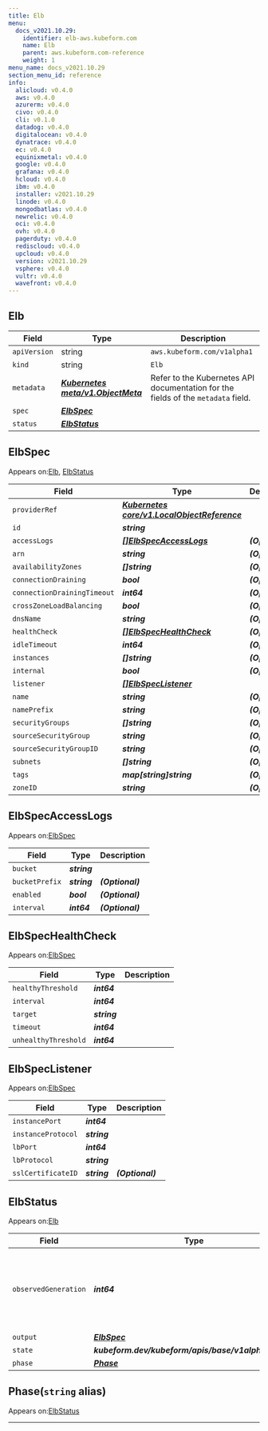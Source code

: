 ```yaml
---
title: Elb
menu:
  docs_v2021.10.29:
    identifier: elb-aws.kubeform.com
    name: Elb
    parent: aws.kubeform.com-reference
    weight: 1
menu_name: docs_v2021.10.29
section_menu_id: reference
info:
  alicloud: v0.4.0
  aws: v0.4.0
  azurerm: v0.4.0
  civo: v0.4.0
  cli: v0.1.0
  datadog: v0.4.0
  digitalocean: v0.4.0
  dynatrace: v0.4.0
  ec: v0.4.0
  equinixmetal: v0.4.0
  google: v0.4.0
  grafana: v0.4.0
  hcloud: v0.4.0
  ibm: v0.4.0
  installer: v2021.10.29
  linode: v0.4.0
  mongodbatlas: v0.4.0
  newrelic: v0.4.0
  oci: v0.4.0
  ovh: v0.4.0
  pagerduty: v0.4.0
  rediscloud: v0.4.0
  upcloud: v0.4.0
  version: v2021.10.29
  vsphere: v0.4.0
  vultr: v0.4.0
  wavefront: v0.4.0
---
```


## Elb
| Field | Type | Description |
| ------ | ----- | ----------- |
| `apiVersion` | string | `aws.kubeform.com/v1alpha1` |
|    `kind` | string | `Elb` |
| `metadata` | ***[Kubernetes meta/v1.ObjectMeta](https://v1-18.docs.kubernetes.io/docs/reference/generated/kubernetes-api/v1.18/#objectmeta-v1-meta)***|Refer to the Kubernetes API documentation for the fields of the `metadata` field.|
| `spec` | ***[ElbSpec](#elbspec)***||
| `status` | ***[ElbStatus](#elbstatus)***||
## ElbSpec

Appears on:[Elb](#elb), [ElbStatus](#elbstatus)

| Field | Type | Description |
| ------ | ----- | ----------- |
| `providerRef` | ***[Kubernetes core/v1.LocalObjectReference](https://v1-18.docs.kubernetes.io/docs/reference/generated/kubernetes-api/v1.18/#localobjectreference-v1-core)***||
| `id` | ***string***||
| `accessLogs` | ***[[]ElbSpecAccessLogs](#elbspecaccesslogs)***| ***(Optional)*** |
| `arn` | ***string***| ***(Optional)*** |
| `availabilityZones` | ***[]string***| ***(Optional)*** |
| `connectionDraining` | ***bool***| ***(Optional)*** |
| `connectionDrainingTimeout` | ***int64***| ***(Optional)*** |
| `crossZoneLoadBalancing` | ***bool***| ***(Optional)*** |
| `dnsName` | ***string***| ***(Optional)*** |
| `healthCheck` | ***[[]ElbSpecHealthCheck](#elbspechealthcheck)***| ***(Optional)*** |
| `idleTimeout` | ***int64***| ***(Optional)*** |
| `instances` | ***[]string***| ***(Optional)*** |
| `internal` | ***bool***| ***(Optional)*** |
| `listener` | ***[[]ElbSpecListener](#elbspeclistener)***||
| `name` | ***string***| ***(Optional)*** |
| `namePrefix` | ***string***| ***(Optional)*** |
| `securityGroups` | ***[]string***| ***(Optional)*** |
| `sourceSecurityGroup` | ***string***| ***(Optional)*** |
| `sourceSecurityGroupID` | ***string***| ***(Optional)*** |
| `subnets` | ***[]string***| ***(Optional)*** |
| `tags` | ***map[string]string***| ***(Optional)*** |
| `zoneID` | ***string***| ***(Optional)*** |
## ElbSpecAccessLogs

Appears on:[ElbSpec](#elbspec)

| Field | Type | Description |
| ------ | ----- | ----------- |
| `bucket` | ***string***||
| `bucketPrefix` | ***string***| ***(Optional)*** |
| `enabled` | ***bool***| ***(Optional)*** |
| `interval` | ***int64***| ***(Optional)*** |
## ElbSpecHealthCheck

Appears on:[ElbSpec](#elbspec)

| Field | Type | Description |
| ------ | ----- | ----------- |
| `healthyThreshold` | ***int64***||
| `interval` | ***int64***||
| `target` | ***string***||
| `timeout` | ***int64***||
| `unhealthyThreshold` | ***int64***||
## ElbSpecListener

Appears on:[ElbSpec](#elbspec)

| Field | Type | Description |
| ------ | ----- | ----------- |
| `instancePort` | ***int64***||
| `instanceProtocol` | ***string***||
| `lbPort` | ***int64***||
| `lbProtocol` | ***string***||
| `sslCertificateID` | ***string***| ***(Optional)*** |
## ElbStatus

Appears on:[Elb](#elb)

| Field | Type | Description |
| ------ | ----- | ----------- |
| `observedGeneration` | ***int64***| ***(Optional)*** Resource generation, which is updated on mutation by the API Server.|
| `output` | ***[ElbSpec](#elbspec)***| ***(Optional)*** |
| `state` | ***kubeform.dev/kubeform/apis/base/v1alpha1.State***| ***(Optional)*** |
| `phase` | ***[Phase](#phase)***| ***(Optional)*** |
## Phase(`string` alias)

Appears on:[ElbStatus](#elbstatus)

---
